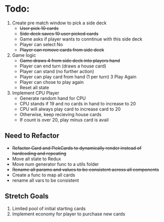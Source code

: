 # Todo:
1. Create pre match window to pick a side deck
    * ~~User pick 10 cards~~
    * ~~Side deck saves 10 user picked cards~~
    * Game asks if player wants to conntinue with this side deck
    * Player can select No
    * ~~Player can remove cards from side deck~~
2. Game logic
    * ~~Game draws 4 from side deck into players hand~~
    * Player can end turn (draws a house card)
    * Player can stand (no further action)
    * Player can play card from hand (1 per turn)
3  Play Again
    * Player can chose to play again
    * Reset all state
4. Implement CPU Player
    * Generate random hand for CPU
    * CPU stands if 19 and no cards in hand to increase to 20
    * CPU will always play card to increase card to 20
    * Otherwise, keep recieving house cards
    * If count is over 20, play minus card is avail

## Need to Refactor
* ~~Refactor Card and PickCards to dynamically render instead of hardcoding and repeating~~
* Move all state to Redux
* Move num generator func to a utils folder
* ~~Rename all params and values to be consistent across all components~~
* Create a func to map all cards
* rename all vars to be consistent 

## Stretch Goals
1. Limited pool of initial starting cards
2. Implement economy for player to purchase new cards
